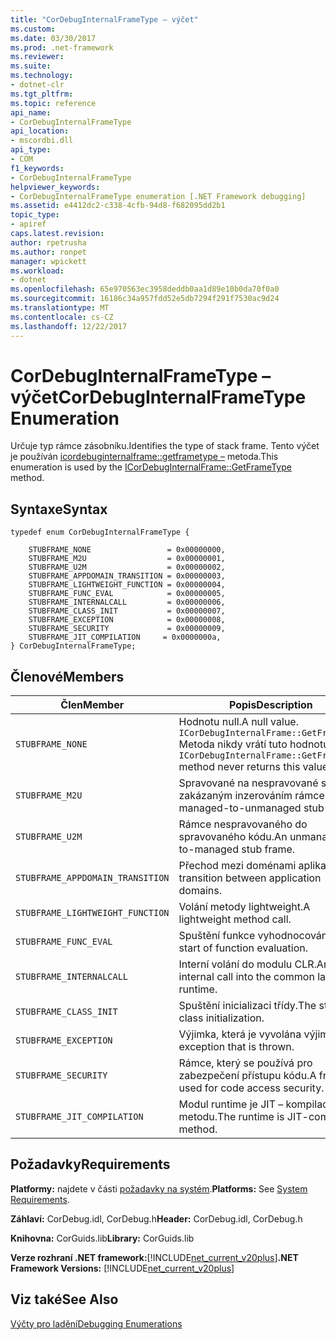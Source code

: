 ```yaml
---
title: "CorDebugInternalFrameType – výčet"
ms.custom: 
ms.date: 03/30/2017
ms.prod: .net-framework
ms.reviewer: 
ms.suite: 
ms.technology:
- dotnet-clr
ms.tgt_pltfrm: 
ms.topic: reference
api_name:
- CorDebugInternalFrameType
api_location:
- mscordbi.dll
api_type:
- COM
f1_keywords:
- CorDebugInternalFrameType
helpviewer_keywords:
- CorDebugInternalFrameType enumeration [.NET Framework debugging]
ms.assetid: e4412dc2-c338-4cfb-94d8-f682095dd2b1
topic_type:
- apiref
caps.latest.revision: 
author: rpetrusha
ms.author: ronpet
manager: wpickett
ms.workload:
- dotnet
ms.openlocfilehash: 65e970563ec3958deddb0aa1d89e10b0da70f0a0
ms.sourcegitcommit: 16186c34a957fdd52e5db7294f291f7530ac9d24
ms.translationtype: MT
ms.contentlocale: cs-CZ
ms.lasthandoff: 12/22/2017
---
```

# <a name="cordebuginternalframetype-enumeration"></a><span data-ttu-id="ca4ba-102">CorDebugInternalFrameType – výčet</span><span class="sxs-lookup"><span data-stu-id="ca4ba-102">CorDebugInternalFrameType Enumeration</span></span>
<span data-ttu-id="ca4ba-103">Určuje typ rámce zásobníku.</span><span class="sxs-lookup"><span data-stu-id="ca4ba-103">Identifies the type of stack frame.</span></span> <span data-ttu-id="ca4ba-104">Tento výčet je používán [icordebuginternalframe::getframetype –](../../../../docs/framework/unmanaged-api/debugging/icordebuginternalframe-getframetype-method.md) metoda.</span><span class="sxs-lookup"><span data-stu-id="ca4ba-104">This enumeration is used by the [ICorDebugInternalFrame::GetFrameType](../../../../docs/framework/unmanaged-api/debugging/icordebuginternalframe-getframetype-method.md) method.</span></span>  
  
## <a name="syntax"></a><span data-ttu-id="ca4ba-105">Syntaxe</span><span class="sxs-lookup"><span data-stu-id="ca4ba-105">Syntax</span></span>  
  
```  
typedef enum CorDebugInternalFrameType {  
  
    STUBFRAME_NONE                 = 0x00000000,  
    STUBFRAME_M2U                  = 0x00000001,  
    STUBFRAME_U2M                  = 0x00000002,  
    STUBFRAME_APPDOMAIN_TRANSITION = 0x00000003,  
    STUBFRAME_LIGHTWEIGHT_FUNCTION = 0x00000004,  
    STUBFRAME_FUNC_EVAL            = 0x00000005,  
    STUBFRAME_INTERNALCALL         = 0x00000006,  
    STUBFRAME_CLASS_INIT           = 0x00000007,  
    STUBFRAME_EXCEPTION            = 0x00000008,  
    STUBFRAME_SECURITY             = 0x00000009,  
    STUBFRAME_JIT_COMPILATION     = 0x0000000a,  
} CorDebugInternalFrameType;  
```  
  
## <a name="members"></a><span data-ttu-id="ca4ba-106">Členové</span><span class="sxs-lookup"><span data-stu-id="ca4ba-106">Members</span></span>  
  
|<span data-ttu-id="ca4ba-107">Člen</span><span class="sxs-lookup"><span data-stu-id="ca4ba-107">Member</span></span>|<span data-ttu-id="ca4ba-108">Popis</span><span class="sxs-lookup"><span data-stu-id="ca4ba-108">Description</span></span>|  
|------------|-----------------|  
|`STUBFRAME_NONE`|<span data-ttu-id="ca4ba-109">Hodnotu null.</span><span class="sxs-lookup"><span data-stu-id="ca4ba-109">A null value.</span></span> <span data-ttu-id="ca4ba-110">`ICorDebugInternalFrame::GetFrameType` Metoda nikdy vrátí tuto hodnotu.</span><span class="sxs-lookup"><span data-stu-id="ca4ba-110">The `ICorDebugInternalFrame::GetFrameType` method never returns this value.</span></span>|  
|`STUBFRAME_M2U`|<span data-ttu-id="ca4ba-111">Spravované na nespravované se zakázaným inzerováním rámce.</span><span class="sxs-lookup"><span data-stu-id="ca4ba-111">A managed-to-unmanaged stub frame.</span></span>|  
|`STUBFRAME_U2M`|<span data-ttu-id="ca4ba-112">Rámce nespravovaného do spravovaného kódu.</span><span class="sxs-lookup"><span data-stu-id="ca4ba-112">An unmanaged-to-managed stub frame.</span></span>|  
|`STUBFRAME_APPDOMAIN_TRANSITION`|<span data-ttu-id="ca4ba-113">Přechod mezi doménami aplikací.</span><span class="sxs-lookup"><span data-stu-id="ca4ba-113">A transition between application domains.</span></span>|  
|`STUBFRAME_LIGHTWEIGHT_FUNCTION`|<span data-ttu-id="ca4ba-114">Volání metody lightweight.</span><span class="sxs-lookup"><span data-stu-id="ca4ba-114">A lightweight method call.</span></span>|  
|`STUBFRAME_FUNC_EVAL`|<span data-ttu-id="ca4ba-115">Spuštění funkce vyhodnocování.</span><span class="sxs-lookup"><span data-stu-id="ca4ba-115">The start of function evaluation.</span></span>|  
|`STUBFRAME_INTERNALCALL`|<span data-ttu-id="ca4ba-116">Interní volání do modulu CLR.</span><span class="sxs-lookup"><span data-stu-id="ca4ba-116">An internal call into the common language runtime.</span></span>|  
|`STUBFRAME_CLASS_INIT`|<span data-ttu-id="ca4ba-117">Spuštění inicializaci třídy.</span><span class="sxs-lookup"><span data-stu-id="ca4ba-117">The start of a class initialization.</span></span>|  
|`STUBFRAME_EXCEPTION`|<span data-ttu-id="ca4ba-118">Výjimka, která je vyvolána výjimka.</span><span class="sxs-lookup"><span data-stu-id="ca4ba-118">An exception that is thrown.</span></span>|  
|`STUBFRAME_SECURITY`|<span data-ttu-id="ca4ba-119">Rámce, který se používá pro zabezpečení přístupu kódu.</span><span class="sxs-lookup"><span data-stu-id="ca4ba-119">A frame used for code access security.</span></span>|  
|`STUBFRAME_JIT_COMPILATION`|<span data-ttu-id="ca4ba-120">Modul runtime je JIT – kompilace metodu.</span><span class="sxs-lookup"><span data-stu-id="ca4ba-120">The runtime is JIT-compiling a method.</span></span>|  
  
## <a name="requirements"></a><span data-ttu-id="ca4ba-121">Požadavky</span><span class="sxs-lookup"><span data-stu-id="ca4ba-121">Requirements</span></span>  
 <span data-ttu-id="ca4ba-122">**Platformy:** najdete v části [požadavky na systém](../../../../docs/framework/get-started/system-requirements.md).</span><span class="sxs-lookup"><span data-stu-id="ca4ba-122">**Platforms:** See [System Requirements](../../../../docs/framework/get-started/system-requirements.md).</span></span>  
  
 <span data-ttu-id="ca4ba-123">**Záhlaví:** CorDebug.idl, CorDebug.h</span><span class="sxs-lookup"><span data-stu-id="ca4ba-123">**Header:** CorDebug.idl, CorDebug.h</span></span>  
  
 <span data-ttu-id="ca4ba-124">**Knihovna:** CorGuids.lib</span><span class="sxs-lookup"><span data-stu-id="ca4ba-124">**Library:** CorGuids.lib</span></span>  
  
 <span data-ttu-id="ca4ba-125">**Verze rozhraní .NET framework:**[!INCLUDE[net_current_v20plus](../../../../includes/net-current-v20plus-md.md)]</span><span class="sxs-lookup"><span data-stu-id="ca4ba-125">**.NET Framework Versions:** [!INCLUDE[net_current_v20plus](../../../../includes/net-current-v20plus-md.md)]</span></span>  
  
## <a name="see-also"></a><span data-ttu-id="ca4ba-126">Viz také</span><span class="sxs-lookup"><span data-stu-id="ca4ba-126">See Also</span></span>  
 [<span data-ttu-id="ca4ba-127">Výčty pro ladění</span><span class="sxs-lookup"><span data-stu-id="ca4ba-127">Debugging Enumerations</span></span>](../../../../docs/framework/unmanaged-api/debugging/debugging-enumerations.md)
